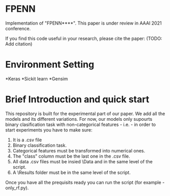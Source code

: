 # FPENN
Implementation of "FPENN****". This paper is under review in AAAI 2021 conference.

If you find this code useful in your research, please cite the paper: (TODO: Add citation) 

# Environment Setting
  *Keras
  *Sickit learn
  *Gensim


# Brief Introduction and quick start
This repository is built for the experimental part of our paper. We add all the models and its different variations.
For now, our models only supourts binary clasification task with non-categorical features - i.e. - in order to start experiments you have to make sure:
1. It is a .csv file
2. Binary classification task.
3. Categorical features must be transformed into numerical ones.
4. The "class" column must be the last one in the .csv file.
5. All data .csv files must be insied \Data and in the same level of the script.
6. A \Results folder must be in the same level of the script.

Once you have all the prequisits ready you can run the script (for example - only_rf.py).


